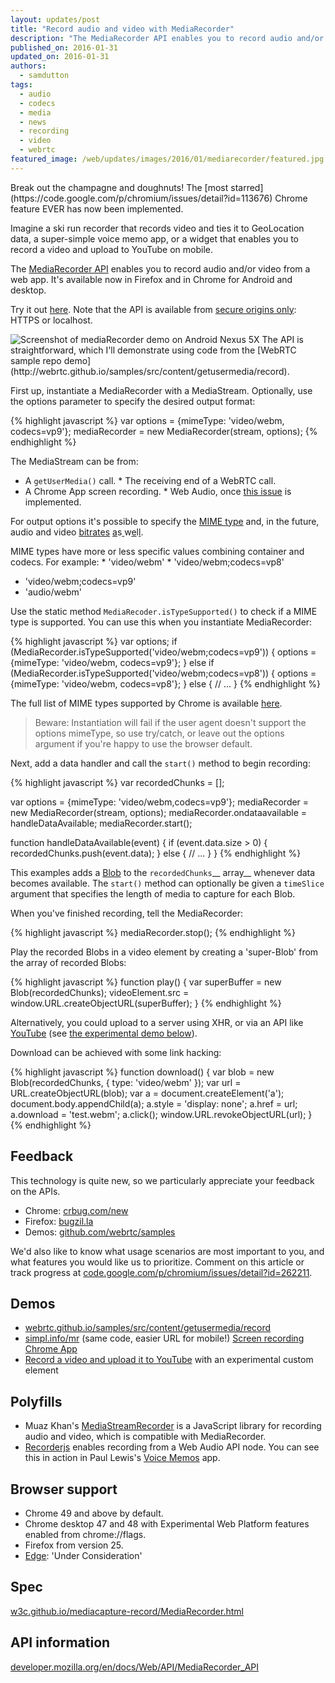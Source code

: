```yaml
---
layout: updates/post
title: "Record audio and video with MediaRecorder"
description: "The MediaRecorder API enables you to record audio and/or video from a web app. It's available now in Firefox and in Chrome for Android and desktop."
published_on: 2016-01-31
updated_on: 2016-01-31
authors:
  - samdutton
tags:
  - audio
  - codecs
  - media
  - news
  - recording
  - video
  - webrtc
featured_image: /web/updates/images/2016/01/mediarecorder/featured.jpg
---
```


<style>
@media screen and (max-width: 500px) {
  img.screenshot {
    max-width: 100%;
  }
}
</style>


<p class="intro">Break out the champagne and doughnuts!  The [most starred](https://code.google.com/p/chromium/issues/detail?id=113676) Chrome feature EVER has now been implemented.</p>

Imagine a ski run recorder that records video and ties it to GeoLocation data, a super-simple voice memo app, or a widget that enables you to record a video and upload to YouTube on mobile.

The [MediaRecorder API](https://developer.mozilla.org/en-US/docs/Web/API/MediaRecorder_API) enables you to record audio and/or video from a web app. It's available now in Firefox and in Chrome for Android and desktop.

Try it out [here](http://webrtc.github.io/samples/src/content/getusermedia/record). Note that the API is available from [secure origins only](https://www.chromium.org/Home/chromium-security/deprecating-powerful-features-on-insecure-origins): HTTPS or localhost.

<img class="screenshot" src="/web/updates/images/2016/01/mediareorder/screenshot.jpg" alt="Screenshot of mediaRecorder demo on Android Nexus 5X">
The API is straightforward, which I'll demonstrate using code from the [WebRTC sample repo demo](http://webrtc.github.io/samples/src/content/getusermedia/record).

First up, instantiate a MediaRecorder with a MediaStream. Optionally, use the options parameter to specify the desired output format:

{% highlight javascript %}
var options = {mimeType: 'video/webm, codecs=vp9'};
mediaRecorder = new MediaRecorder(stream, options);
{% endhighlight %}

The MediaStream can be from:
* A `getUserMedia()` call.
* The receiving end of a WebRTC call.
* A Chrome App screen recording.
* Web Audio, once [this issue](https://codereview.chromium.org/1579693006) is implemented.

For output options it's possible to specify the [MIME type](https://developer.mozilla.org/en-US/docs/Web/API/MediaRecorder/MediaRecorder) and, in the future,  audio and video [bitrates](https://developer.mozilla.org/en-US/docs/Web/API/MediaRecorder/MediaRecorder) [a](https://developer.mozilla.org/en-US/docs/Web/API/MediaRecorder/MediaRecorder)s[ ](https://developer.mozilla.org/en-US/docs/Web/API/MediaRecorder/MediaRecorder)w[e](https://developer.mozilla.org/en-US/docs/Web/API/MediaRecorder/MediaRecorder)l[l](https://developer.mozilla.org/en-US/docs/Web/API/MediaRecorder/MediaRecorder).

MIME types have more or less specific values combining container and codecs. For example:
* 'video/webm'
* 'video/webm;codecs=vp8'
* 'video/webm;codecs=vp9'
* 'audio/webm'

Use the static method `MediaRecoder.isTypeSupported()` to check if a MIME type is supported. You can use this when you instantiate MediaRecorder:

{% highlight javascript %}
var options;
if (MediaRecorder.isTypeSupported('video/webm;codecs=vp9')) {
  options = {mimeType: 'video/webm, codecs=vp9'};
} else if (MediaRecorder.isTypeSupported('video/webm;codecs=vp8')) {
   options = {mimeType: 'video/webm, codecs=vp8'};
} else {
  // ...
}
{% endhighlight %}

The full list of MIME types supported by Chrome is available [here](https://code.google.com/p/chromium/codesearch#chromium/src/third_party/WebKit/LayoutTests/fast/mediarecorder/MediaRecorder-isTypeSupported.html).

> Beware: Instantiation will fail if the user agent doesn't support the options mimeType, so use try/catch, or leave out the options argument if you're happy to use the browser default.

Next, add a data handler and call the `start()` method to begin recording:

{% highlight javascript %}
var recordedChunks = [];

var options = {mimeType: 'video/webm,codecs=vp9'};
mediaRecorder = new MediaRecorder(stream, options);
mediaRecorder.ondataavailable = handleDataAvailable;
mediaRecorder.start();

function handleDataAvailable(event) {
  if (event.data.size > 0) {
    recordedChunks.push(event.data);
  } else {
    // ...
  }
}
{% endhighlight %}

This examples adds a [Blob](https://developer.mozilla.org/en-US/docs/Web/API/Blob) to the `recordedChunks`__ array__ whenever data becomes available. The `start()` method can optionally be given a `timeSlice` argument that specifies the length of media  to capture for each Blob.

When you've finished recording, tell the MediaRecorder:

{% highlight javascript %}
mediaRecorder.stop();
{% endhighlight %}

Play the recorded Blobs in a video element by creating a 'super-Blob' from the array of recorded Blobs:

{% highlight javascript %}
function play() {
  var superBuffer = new Blob(recordedChunks);
  videoElement.src =
    window.URL.createObjectURL(superBuffer);
}
{% endhighlight %}

Alternatively, you could upload to a server using XHR, or via an API like [YouTube](https://developers.google.com/youtube/v3/code_samples/javascript#upload_video) (see [the experimental demo below](https://jeffy.info/google-youtube-upload/components/google-youtube-upload/demo/)).

Download can be achieved with some link hacking:

{% highlight javascript %}
function download() {
  var blob = new Blob(recordedChunks, {
    type: 'video/webm'
  });
  var url = URL.createObjectURL(blob);
  var a = document.createElement('a');
  document.body.appendChild(a);
  a.style = 'display: none';
  a.href = url;
  a.download = 'test.webm';
  a.click();
  window.URL.revokeObjectURL(url);
}
{% endhighlight %}

## Feedback

This technology is quite new, so we particularly appreciate your feedback on the APIs.

* Chrome: [crbug.com/new](https://crbug.com/new)
* Firefox: [bugzil.la](https://bugzil.la)
* Demos: [github.com/webrtc/samples](https://github.com/webrtc/samples/issues/new)

We'd also like to know what usage scenarios are most important to you, and what features you would like us to prioritize. Comment on this article or track progress at [code.google.com/p/chromium/issues/detail?id=262211](https://code.google.com/p/chromium/issues/detail?id=262211).

## Demos
* [webrtc.github.io/samples/src/content/getusermedia/record](https://webrtc.github.io/samples/src/content/getusermedia/record/)
* [simpl.info/mr](https://simpl.info/mediarecorder) (same code, easier URL for mobile!)
   [Screen recording Chrome App](https://github.com/niklasenbom/RecordingApp)
* [Record a video and upload it to YouTube](https://jeffy.info/google-youtube-upload/components/google-youtube-upload/demo/) with an experimental custom <google-youtube-upload>  element

## Polyfills
* Muaz Khan's [MediaStreamRecorder](https://www.webrtc-experiment.com/msr/) is a JavaScript library for recording audio and video, which is compatible with MediaRecorder.
* [Recorderjs](https://github.com/mattdiamond/Recorderjs) enables recording from a Web Audio API node. You can see this in action in Paul Lewis's [Voice Memos](https://voice-memos.appspot.com/) app.

## Browser support
* Chrome 49 and above by default.
* Chrome desktop 47 and 48 with Experimental Web Platform features enabled from chrome://flags.
* Firefox from version 25.
* [Edge](https://dev.windows.com/en-us/microsoft-edge/platform/status/mediarecorder): 'Under Consideration'

## Spec
[w3c.github.io/mediacapture-record/MediaRecorder.html](http://w3c.github.io/mediacapture-record/MediaRecorder.html)

## API information
[developer.mozilla.org/en/docs/Web/API/MediaRecorder_API](https://developer.mozilla.org/en/docs/Web/API/MediaRecorder_API)
